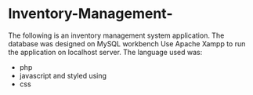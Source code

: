 # Inventory-Management-
The following is an inventory management system application. 
The database was designed on MySQL workbench
Use Apache Xampp to run the application on localhost server. 
The language used was:
- php
- javascript
and styled using 
- css

